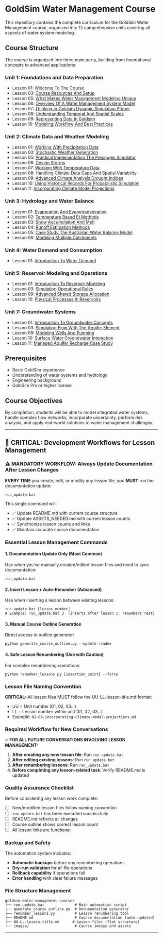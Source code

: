 # GoldSim Water Management Course

This repository contains the complete curriculum for the GoldSim Water Management course, organized into 12 comprehensive units covering all aspects of water system modeling.

## Course Structure

The course is organized into three main parts, building from foundational concepts to advanced applications:

<!-- COURSE_OUTLINE_START -->
### Unit 1: Foundations and Data Preparation
- Lesson 01: [Welcome To The Course](01-01-welcome-to-the-course.md)
- Lesson 03: [Course Resources And Setup](01-03-course-resources-and-setup.md)
- Lesson 05: [What Makes Water Management Modeling Unique](01-05-what-makes-water-management-modeling-unique.md)
- Lesson 06: [Overview Of A Water Management System Model](01-06-overview-of-a-water-management-system-model.md)
- Lesson 07: [Thinking In Goldsim Dynamic Simulation Primer](01-07-thinking-in-goldsim-dynamic-simulation-primer.md)
- Lesson 08: [Understanding Temporal And Spatial Scales](01-08-understanding-temporal-and-spatial-scales.md)
- Lesson 09: [Representing Data In Goldsim](01-09-representing-data-in-goldsim.md)
- Lesson 10: [Modeling Workflow And Best Practices](01-10-modeling-workflow-and-best-practices.md)

### Unit 2: Climate Data and Weather Modeling
- Lesson 01: [Working With Precipitation Data](02-01-working-with-precipitation-data.md)
- Lesson 03: [Stochastic Weather Generation](02-03-stochastic-weather-generation.md)
- Lesson 05: [Practical Implementation The Precipgen Simulator](02-05-practical-implementation-the-precipgen-simulator.md)
- Lesson 06: [Design Storms](02-06-design-storms.md)
- Lesson 07: [Working With Temperature Data](02-07-working-with-temperature-data.md)
- Lesson 08: [Handling Climate Data Gaps And Spatial Variability](02-08-handling-climate-data-gaps-and-spatial-variability.md)
- Lesson 09: [Advanced Climate Analysis Drought Indices](02-09-advanced-climate-analysis-drought-indices.md)
- Lesson 10: [Using Historical Records For Probabilistic Simulation](02-10-using-historical-records-for-probabilistic-simulation.md)
- Lesson 11: [Incorporating Climate Model Projections](02-11-incorporating-climate-model-projections.md)

### Unit 3: Hydrology and Water Balance
- Lesson 01: [Evaporation And Evapotranspiration](03-01-evaporation-and-evapotranspiration.md)
- Lesson 02: [Temperature Based Et Methods](03-02-temperature-based-et-methods.md)
- Lesson 03: [Snow Accumulation And Melt](03-03-snow-accumulation-and-melt.md)
- Lesson 04: [Runoff Estimation Methods](03-04-runoff-estimation-methods.md)
- Lesson 05: [Case Study The Australian Water Balance Model](03-05-case-study-the-australian-water-balance-model.md)
- Lesson 06: [Modeling Multiple Catchments](03-06-modeling-multiple-catchments.md)

### Unit 4: Water Demand and Consumption
- Lesson 01: [Introduction To Water Demand](04-01-introduction-to-water-demand.md)

### Unit 5: Reservoir Modeling and Operations
- Lesson 01: [Introduction To Reservoir Modeling](05-01-introduction-to-reservoir-modeling.md)
- Lesson 03: [Simulating Operational Rules](05-03-simulating-operational-rules.md)
- Lesson 09: [Advanced Shared Storage Allocation](05-09-advanced-shared-storage-allocation.md)
- Lesson 10: [Physical Processes In Reservoirs](05-10-physical-processes-in-reservoirs.md)

### Unit 7: Groundwater Systems
- Lesson 01: [Introduction To Groundwater Concepts](07-01-introduction-to-groundwater-concepts.md)
- Lesson 03: [Simulating Flow With The Aquifer Element](07-03-simulating-flow-with-the-aquifer-element.md)
- Lesson 09: [Modeling Wells And Pumping](07-09-modeling-wells-and-pumping.md)
- Lesson 10: [Surface Water Groundwater Interaction](07-10-surface-water-groundwater-interaction.md)
- Lesson 11: [Managed Aquifer Recharge Case Study](07-11-managed-aquifer-recharge-case-study.md)
<!-- COURSE_OUTLINE_END -->

## Prerequisites

- Basic GoldSim experience
- Understanding of water systems and hydrology
- Engineering background
- GoldSim Pro or higher license

## Course Objectives

By completion, students will be able to model integrated water systems, handle complex flow networks, incorporate uncertainty, perform risk analysis, and apply real-world solutions to water management challenges.

---

## 🚨 CRITICAL: Development Workflows for Lesson Management

### **⚠️ MANDATORY WORKFLOW: Always Update Documentation After Lesson Changes**

**EVERY TIME** you create, edit, or modify any lesson file, you **MUST** run the documentation update:

```batch
run_update.bat
```

This single command will:
- ✅ Update README.md with current course structure
- ✅ Update ASSETS_NEEDED.md with current lesson counts
- ✅ Synchronize lesson counts and links
- ✅ Maintain accurate course documentation

### **Essential Lesson Management Commands**

#### 1. **Documentation Update Only** (Most Common)
Use when you've manually created/edited lesson files and need to sync documentation:
```batch
run_update.bat
```

#### 2. **Insert Lesson + Auto-Renumber** (Advanced)
Use when inserting a lesson between existing lessons:
```batch
run_update.bat [lesson_number]
# Example: run_update.bat 3  (inserts after lesson 3, renumbers rest)
```

#### 3. **Manual Course Outline Generation**
Direct access to outline generator:
```batch
python generate_course_outline.py --update-readme
```

#### 4. **Safe Lesson Renumbering** (Use with Caution)
For complex renumbering operations:
```batch
python renumber_lessons.py [insertion_point] --force
```

### **Lesson File Naming Convention**

**CRITICAL:** All lesson files MUST follow the UU-LL-lesson-title.md format:
- UU = Unit number (01, 02, 03...)
- LL = Lesson number within unit (01, 02, 03...)
- Example: `02-09-incorporating-climate-model-projections.md`

### **Required Workflow for New Conversations**

🔥 **FOR ALL FUTURE CONVERSATIONS INVOLVING LESSON MANAGEMENT:**

1. **After creating any new lesson file**: Run `run_update.bat`
2. **After editing existing lessons**: Run `run_update.bat` 
3. **After renumbering lessons**: Run `run_update.bat`
4. **Before completing any lesson-related task**: Verify README.md is updated

### **Quality Assurance Checklist**

Before considering any lesson work complete:
- [ ] New/modified lesson files follow naming convention
- [ ] `run_update.bat` has been executed successfully
- [ ] README.md reflects all changes
- [ ] Course outline shows correct lesson count
- [ ] All lesson links are functional

### **Backup and Safety**

The automation system includes:
- **Automatic backups** before any renumbering operations
- **Dry-run validation** for all file operations
- **Rollback capability** if operations fail
- **Error handling** with clear failure messages

### **File Structure Management**

```
goldsim-water-management-course/
├── run_update.bat              # Main automation script
├── generate_course_outline.py  # Documentation generator  
├── renumber_lessons.py         # Lesson renumbering tool
├── README.md                   # Course documentation (auto-updated)
├── UU-LL-lesson-title.md      # Lesson files (flat structure)
└── images/                     # Course images and assets
```

---

